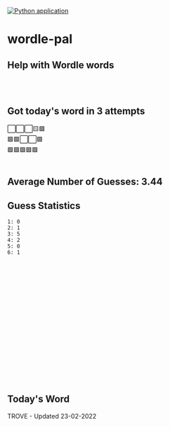 [![Python application](https://github.com/schleising/wordle-pal/actions/workflows/python-app.yml/badge.svg)](https://github.com/schleising/wordle-pal/actions/workflows/python-app.yml)
# wordle-pal
## Help with Wordle words
</br>
</br>

## Got today's word in 3 attempts</br>
⬜⬜⬜🟨🟩\
🟩🟩⬜⬜🟩\
🟩🟩🟩🟩🟩\
</br>
## Average Number of Guesses: 3.44</br>
## Guess Statistics</br>
    1: 0
    2: 1
    3: 5
    4: 2
    5: 0
    6: 1
</br>
</br>
</br>
</br>
</br>
</br>
</br>
</br>
</br>
</br>
</br>
</br>
</br>
</br>
</br>
</br>

## Today's Word
TROVE - Updated 23-02-2022
